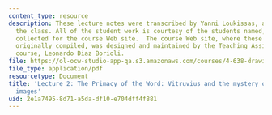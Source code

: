 ```yaml
---
content_type: resource
description: These lecture notes were transcribed by Yanni Loukissas, a student in
  the class. All of the student work is courtesy of the students named, and was originally
  collected for the course Web site.  The course Web site, where these notes were
  originally compiled, was designed and maintained by the Teaching Assistant of the
  course, Leonardo Diaz Borioli.
file: https://ol-ocw-studio-app-qa.s3.amazonaws.com/courses/4-638-drawings-numbers-five-centuries-of-digital-design-fall-2002/2e1a74958d71a5dadf10e704dff4f881_lecture_2.pdf
file_type: application/pdf
resourcetype: Document
title: 'Lecture 2: The Primacy of the Word: Vitruvius and the mystery of his missing
  images'
uid: 2e1a7495-8d71-a5da-df10-e704dff4f881
---
```

